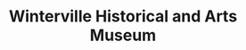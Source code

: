 ---
layout: repo
title: "Winterville Historical and Arts Museum"
id: 4846
permalink: repos/4846/
---